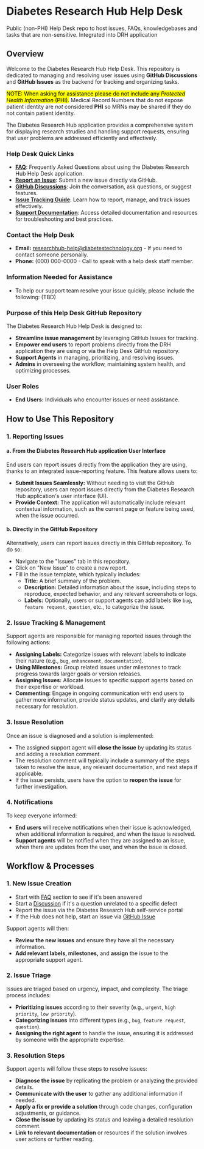 # Diabetes Research Hub Help Desk
Public (non-PHI) Help Desk repo to host issues, FAQs, knowledgebases and tasks that are non-sensitive. Integrated into DRH application

## Overview

Welcome to the Diabetes Research Hub Help Desk. This repository is dedicated to managing and resolving user issues using **GitHub Discussions** and **GitHub Issues** as the backend for tracking and organizing tasks.

<mark>NOTE: When asking for assistance please do not include any _Protected Health Information_ (PHI).</mark> Medical Record Numbers that do not expose patient identity are _not_ considered **PHI** so MRNs may be shared if they do not contain patient identity.

The Diabetes Research Hub application provides a comprehensive system for displaying research strudies and handling support requests, ensuring that user problems are addressed efficiently and effectively.


### Help Desk Quick Links

- **[FAQ](https://github.com/diabetes-research/help-desk-public-non-phi/discussions/categories/frequently-asked-questions)**: Frequently Asked Questions about using the Diabetes Research Hub Help Desk application.
- **[Report an Issue](https://github.com/diabetes-research/help-desk-public-non-phi/discussions/new/choose)**: Submit a new issue directly via GitHub.
- **[GitHub Discussions](https://github.com/diabetes-research/help-desk-public-non-phi/discussions)**: Join the conversation, ask questions, or suggest features.
- **[Issue Tracking Guide](#how-to-use-this-repository)**: Learn how to report, manage, and track issues effectively.
- **[Support Documentation](#documentation)**: Access detailed documentation and resources for troubleshooting and best practices.

### Contact the Help Desk 
- **Email:** [researchhub-help@diabetestechnology.org](mailto:researchhub-help@diabetestechnology.org) - If you need to contact someone personally.
- **Phone:** (000) 000-0000 - Call to speak with a help desk staff member.

### Information Needed for Assistance
   - To help our support team resolve your issue quickly, please include the following: (TBD)

### Purpose of this Help Desk GitHub Repository

The Diabetes Research Hub Help Desk is designed to:
- **Streamline issue management** by leveraging GitHub Issues for tracking.
- **Empower end users** to report problems directly from the DRH application they are using or via the Help Desk GitHub repository.
- **Support Agents** in managing, prioritizing, and resolving issues.
- **Admins** in overseeing the workflow, maintaining system health, and optimizing processes.

### User Roles
- **End Users:** Individuals who encounter issues or need assistance.

## How to Use This Repository

### 1. Reporting Issues

#### a. From the Diabetes Research Hub application User Interface
End users can report issues directly from the application they are using, thanks to an integrated issue-reporting feature. This feature allows users to:
- **Submit Issues Seamlessly:** Without needing to visit the GitHub repository, users can report issues directly from the Diabetes Research Hub application's user interface (UI).
- **Provide Context:** The application will automatically include relevant contextual information, such as the current page or feature being used, when the issue occurred.

#### b. Directly in the GitHub Repository
Alternatively, users can report issues directly in this GitHub repository. To do so:
- Navigate to the "Issues" tab in this repository.
- Click on "New Issue" to create a new report.
- Fill in the issue template, which typically includes:
  - **Title:** A brief summary of the problem.
  - **Description:** Detailed information about the issue, including steps to reproduce, expected behavior, and any relevant screenshots or logs.
  - **Labels:** Optionally, users or support agents can add labels like `bug`, `feature request`, `question`, etc., to categorize the issue.

### 2. Issue Tracking & Management

Support agents are responsible for managing reported issues through the following actions:

- **Assigning Labels:** Categorize issues with relevant labels to indicate their nature (e.g., `bug`, `enhancement`, `documentation`).
- **Using Milestones:** Group related issues under milestones to track progress towards larger goals or version releases.
- **Assigning Issues:** Allocate issues to specific support agents based on their expertise or workload.
- **Commenting:** Engage in ongoing communication with end users to gather more information, provide status updates, and clarify any details necessary for resolution.

### 3. Issue Resolution

Once an issue is diagnosed and a solution is implemented:

- The assigned support agent will **close the issue** by updating its status and adding a resolution comment.
- The resolution comment will typically include a summary of the steps taken to resolve the issue, any relevant documentation, and next steps if applicable.
- If the issue persists, users have the option to **reopen the issue** for further investigation.

### 4. Notifications

To keep everyone informed:

- **End users** will receive notifications when their issue is acknowledged, when additional information is required, and when the issue is resolved.
- **Support agents** will be notified when they are assigned to an issue, when there are updates from the user, and when the issue is closed.

## Workflow & Processes

### 1. New Issue Creation

- Start with [FAQ](https://github.com/diabetes-research/help-desk-public-non-phi/discussions/categories/frequently-asked-questions) section to see if it's been answered
- Start a [Discussion](https://github.com/diabetes-research/help-desk-public-non-phi/discussions) if it's a question unrelated to a specific defect
- Report the issue via the Diabetes Research Hub self-service portal
- If the Hub does not help, start an issue via [GitHub Issue](https://github.com/diabetes-research/help-desk-public-non-phi/discussions/new/choose)

Support agents will then:
- **Review the new issues** and ensure they have all the necessary information.
- **Add relevant labels, milestones,** and **assign** the issue to the appropriate support agent.

### 2. Issue Triage

Issues are triaged based on urgency, impact, and complexity. The triage process includes:
- **Prioritizing issues** according to their severity (e.g., `urgent`, `high priority`, `low priority`).
- **Categorizing issues** into different types (e.g., `bug`, `feature request`, `question`).
- **Assigning the right agent** to handle the issue, ensuring it is addressed by someone with the appropriate expertise.

### 3. Resolution Steps

Support agents will follow these steps to resolve issues:
- **Diagnose the issue** by replicating the problem or analyzing the provided details.
- **Communicate with the user** to gather any additional information if needed.
- **Apply a fix or provide a solution** through code changes, configuration adjustments, or guidance.
- **Close the issue** by updating its status and leaving a detailed resolution comment.
- **Link to relevant documentation** or resources if the solution involves user actions or further reading.



<!-- Security scan triggered at 2025-09-01 23:56:07 -->